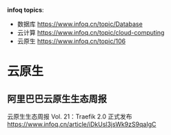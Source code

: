 
**infoq topics**:
- 数据库 https://www.infoq.cn/topic/Database
- 云计算 https://www.infoq.cn/topic/cloud-computing
- 云原生 https://www.infoq.cn/topic/106

# 云原生

## 阿里巴巴云原生生态周报

云原生生态周报 Vol. 21：Traefik 2.0 正式发布 https://www.infoq.cn/article/iDkUsl3jsWk9zS9qaIgC
